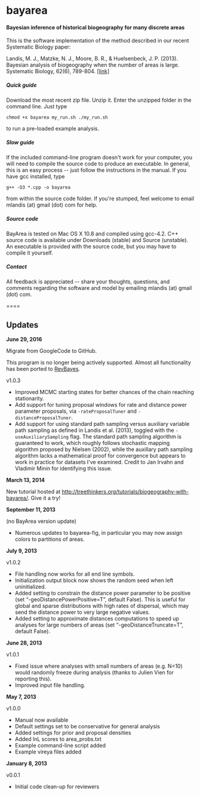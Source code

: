 # bayarea
#### Bayesian inference of historical biogeography for many discrete areas

This is the software implementation of the method described in our recent Systematic Biology paper:

Landis, M. J., Matzke, N. J., Moore, B. R., & Huelsenbeck, J. P. (2013). Bayesian analysis of biogeography when the number of areas is large. Systematic Biology, 62(6), 789-804. [[link]](http://sysbio.oxfordjournals.org/content/62/6/789)

##### Quick guide
Download the most recent zip file. Unzip it. Enter the unzipped folder in the command line. Just type
```
chmod +x bayarea my_run.sh ./my_run.sh
```
to run a pre-loaded example analysis.

##### Slow guide
If the included command-line program doesn't work for your computer, you will need to compile the source code to produce an executable. In general, this is an easy process -- just follow the instructions in the manual. If you have gcc installed, type
```
g++ -O3 *.cpp -o bayarea
```
from within the source code folder. If you're stumped, feel welcome to email mlandis (at) gmail (dot) com for help.

##### Source code

BayArea is tested on Mac OS X 10.8 and compiled using gcc-4.2. C++ source code is available under Downloads (stable) and Source (unstable). An executable is provided with the source code, but you may have to compile it yourself.

##### Contact

All feedback is appreciated -- share your thoughts, questions, and comments regarding the software and model by emailing mlandis (at) gmail (dot) com.

====
## Updates

**June 29, 2016**

Migrate from GoogleCode to GitHub.

This program is no longer being actively supported. Almost all functionality has been ported to [RevBayes](http://github.com/revbayes/revbayes).

v1.0.3
* Improved MCMC starting states for better chances of the chain reaching stationarity.
* Add support for tuning proposal windows for rate and distance power parameter proposals, via `-rateProposalTuner` and `-distanceProposalTuner`.
* Add support for using standard path sampling versus auxiliary variable path sampling as defined in Landis et al. (2013), toggled with the `-useAuxiliarySampling` flag. The standard path sampling algorithm is guaranteed to work, which roughly follows stochastic mapping algorithm proposed by Nielsen (2002), while the auxillary path sampling algorithm lacks a mathematical proof for convergence but appears to work in practice for datasets I've examined. Credit to Jan Irvahn and Vladimir Minin for identifying this issue.


**March 13, 2014**

New tutorial hosted at http://treethinkers.org/tutorials/biogeography-with-bayarea/. Give it a try!

**September 11, 2013**

(no BayArea version update)
* Numerous updates to bayarea-fig, in particular you may now assign colors to partitions of areas.

**July 9, 2013**

v1.0.2
* File handling now works for all end line symbols.
* Initialization output block now shows the random seed when left uninitialized.
* Added setting to constrain the distance power parameter to be positive (set “-geoDistancePowerPositive=T”, default False). This is useful for global and sparse distributions with high rates of dispersal, which may send the distance power to very large negative values.
* Added setting to approximate distances computations to speed up analyses for large numbers of areas (set “-geoDistanceTruncate=T”, default False).

**June 28, 2013**

v1.0.1
* Fixed issue where analyses with small numbers of areas (e.g. N<10) would randomly freeze during analysis (thanks to Julien Vien for reporting this).
* Improved input file handling.

**May 7, 2013**

v1.0.0
* Manual now available
* Default settings set to be conservative for general analysis
* Added settings for prior and proposal densities
* Added lnL scores to area_probs.txt
* Example command-line script added
* Example vireya files added

**January 8, 2013**

v0.0.1
* Initial code clean-up for reviewers
